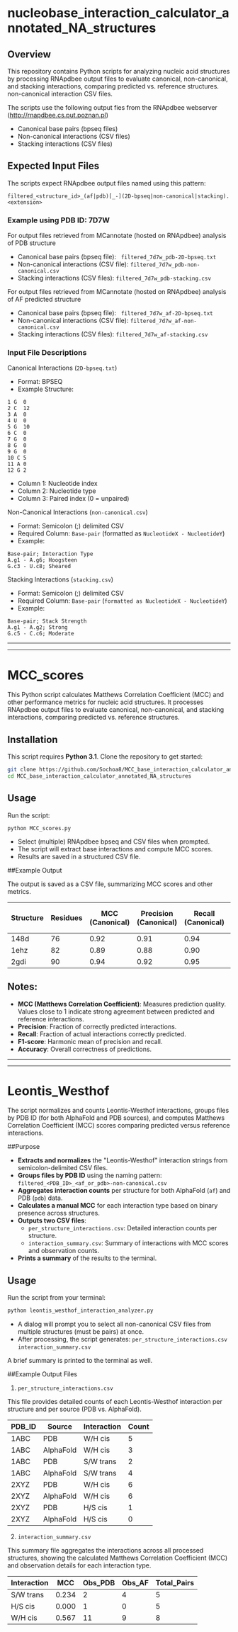 # nucleobase_interaction_calculator_annotated_NA_structures

## Overview
This repository contains Python scripts for analyzing nucleic acid structures by processing RNApdbee output files to evaluate canonical, non-canonical, and stacking interactions, comparing predicted vs. reference structures. non-canonical interaction CSV files. 


The scripts use the following output fies from the RNApdbee webserver (http://rnapdbee.cs.put.poznan.pl)

- Canonical base pairs (bpseq files)
- Non-canonical interactions (CSV files)
- Stacking interactions (CSV files)

## Expected Input Files
The scripts expect RNApdbee output files named using this pattern:

```filtered_<structure_id>_(af|pdb)[_-](2D-bpseq|non-canonical|stacking).<extension>```


### Example using PDB ID: 7D7W

For output files retrieved from MCannotate (hosted on RNApdbee) analysis of PDB structure

- Canonical base pairs (bpseq file):
  ``` filtered_7d7w_pdb-2D-bpseq.txt```
- Non-canonical interactions (CSV file):
  ```filtered_7d7w_pdb-non-canonical.csv```
- Stacking interactions (CSV files):
  ```filtered_7d7w_pdb-stacking.csv```

For output files retrieved from MCannotate (hosted on RNApdbee) analysis of AF predicted structure

- Canonical base pairs (bpseq file):
  ``` filtered_7d7w_af-2D-bpseq.txt```
- Non-canonical interactions (CSV file):
  ```filtered_7d7w_af-non-canonical.csv```
- Stacking interactions (CSV files):
  ```filtered_7d7w_af-stacking.csv```

### Input File Descriptions
Canonical Interactions (```2D-bpseq.txt```)

- Format: BPSEQ
- Example Structure:
```
1 G  0
2 C  12
3 A  0
4 U  0
5 G  10
6 C  0
7 G  0
8 G  0
9 G  0
10 C 5
11 A 0
12 G 2
```
- Column 1: Nucleotide index
- Column 2: Nucleotide type
- Column 3: Paired index (0 = unpaired)
  
Non-Canonical Interactions (```non-canonical.csv```)

- Format: Semicolon (;) delimited CSV
- Required Column: ```Base-pair``` (formatted as ```NucleotideX - NucleotideY```)
- Example:
```
Base-pair; Interaction Type
A.g1 - A.g6; Hoogsteen
G.c3 - U.c8; Sheared
```

Stacking Interactions (```stacking.csv```)

- Format: Semicolon (;) delimited CSV
- Required Column: ```Base-pair``` (``formatted as NucleotideX - NucleotideY``)
- Example:
```
Base-pair; Stack Strength
A.g1 - A.g2; Strong
G.c5 - C.c6; Moderate
```
-----------------------------------------
-----------------------------------------
# MCC_scores

This Python script calculates Matthews Correlation Coefficient (MCC) and other performance metrics for nucleic acid structures. It processes RNApdbee output files to evaluate canonical, non-canonical, and stacking interactions, comparing predicted vs. reference structures.
  
##  Installation
This script requires **Python 3.1**. Clone the repository to get started:
```bash
git clone https://github.com/Sochoa8/MCC_base_interaction_calculator_annotated_NA_structures.git
cd MCC_base_interaction_calculator_annotated_NA_structures
```
## Usage
Run the script:
```
python MCC_scores.py
```
- Select (multiple) RNApdbee bpseq and CSV files when prompted.
- The script will extract base interactions and compute MCC scores.
- Results are saved in a structured CSV file.



##Example Output

The output is saved as a CSV file, summarizing MCC scores and other metrics.

| Structure | Residues | MCC (Canonical) | Precision (Canonical) | Recall (Canonical) | F1 (Canonical) | Accuracy (Canonical) | MCC (Non-Canonical) | Precision (Non-Canonical) | Recall (Non-Canonical) | F1 (Non-Canonical) | Accuracy (Non-Canonical) | MCC (Stacking) | Precision (Stacking) | Recall (Stacking) | F1 (Stacking) | Accuracy (Stacking) | MCC (Combined) | Precision (Combined) | Recall (Combined) | F1 (Combined) | Accuracy (Combined) |
|-----------|----------|----------------|----------------------|--------------------|--------------|--------------------|----------------------|------------------------|------------------------|------------------|----------------------|----------------|--------------------|------------------|--------------|------------------|--------------|--------------------|------------------|--------------|------------------|
| 148d      | 76       | 0.92           | 0.91                 | 0.94               | 0.92         | 0.95               | 0.85                 | 0.83                   | 0.88                   | 0.85             | 0.90                 | 0.78           | 0.80               | 0.76               | 0.78         | 0.84               | 0.88         | 0.88               | 0.89               | 0.88         | 0.92               |
| 1ehz      | 82       | 0.89           | 0.88                 | 0.90               | 0.89         | 0.93               | 0.81                 | 0.79                   | 0.85                   | 0.82             | 0.88                 | 0.75           | 0.77               | 0.74               | 0.76         | 0.82               | 0.86         | 0.87               | 0.87               | 0.86         | 0.90               |
| 2gdi      | 90       | 0.94           | 0.92                 | 0.95               | 0.93         | 0.96               | 0.87                 | 0.85                   | 0.90                   | 0.87             | 0.91                 | 0.80           | 0.82               | 0.78               | 0.80         | 0.86               | 0.90         | 0.91               | 0.91               | 0.90         | 0.93               |

## Notes:
- **MCC (Matthews Correlation Coefficient)**: Measures prediction quality. Values close to 1 indicate strong agreement between predicted and reference interactions.
- **Precision**: Fraction of correctly predicted interactions.
- **Recall**: Fraction of actual interactions correctly predicted.
- **F1-score**: Harmonic mean of precision and recall.
- **Accuracy**: Overall correctness of predictions.

-----------------------------------------
-----------------------------------------
# Leontis_Westhof

The script normalizes and counts Leontis-Westhof interactions, groups files by PDB ID (for both AlphaFold and PDB sources), and computes Matthews Correlation Coefficient (MCC) scores comparing predicted versus reference interactions.

##Purpose
- **Extracts and normalizes** the "Leontis-Westhof" interaction strings from semicolon-delimited CSV files.
- **Groups files by PDB ID** using the naming pattern:  
  `filtered_<PDB_ID>_<af_or_pdb>-non-canonical.csv`
- **Aggregates interaction counts** per structure for both AlphaFold (`af`) and PDB (`pdb`) data.
- **Calculates a manual MCC** for each interaction type based on binary presence across structures.
- **Outputs two CSV files**:  
  - `per_structure_interactions.csv`: Detailed interaction counts per structure.  
  - `interaction_summary.csv`: Summary of interactions with MCC scores and observation counts.
- **Prints a summary** of the results to the terminal.

## Usage
Run the script from your terminal:
```bash
python leontis_westhof_interaction_analyzer.py
```
- A dialog will prompt you to select all non-canonical CSV files from multiple structures (must be pairs) at once.
- After processing, the script generates:
```per_structure_interactions.csv```
```interaction_summary.csv```

A brief summary is printed to the terminal as well.

##Example Output Files

1. ```per_structure_interactions.csv```

This file provides detailed counts of each Leontis-Westhof interaction per structure and per source (PDB vs. AlphaFold).

| PDB_ID | Source    | Interaction | Count |
|--------|-----------|-------------|-------|
| 1ABC   | PDB       | W/H cis     | 5     |
| 1ABC   | AlphaFold | W/H cis     | 3     |
| 1ABC   | PDB       | S/W trans   | 2     |
| 1ABC   | AlphaFold | S/W trans   | 4     |
| 2XYZ   | PDB       | W/H cis     | 6     |
| 2XYZ   | AlphaFold | W/H cis     | 6     |
| 2XYZ   | PDB       | H/S cis     | 1     |
| 2XYZ   | AlphaFold | H/S cis     | 0     |

2. ```interaction_summary.csv```

This summary file aggregates the interactions across all processed structures, showing the calculated Matthews Correlation Coefficient (MCC) and observation details for each interaction type.

| Interaction | MCC   | Obs_PDB | Obs_AF | Total_Pairs |
|-------------|-------|---------|--------|-------------|
| S/W trans   | 0.234 | 2       | 4      | 5           |
| H/S cis     | 0.000 | 1       | 0      | 5           |
| W/H cis     | 0.567 | 11      | 9      | 8           |

